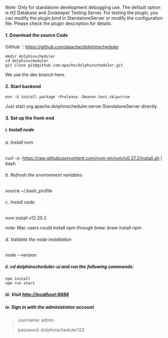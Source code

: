 Note: Only for standalone development debugging use. The default option is H2 Database and Zookeeper Testing Server.
For testing the plugin, you can modify the plugin.bind in StandaloneServer or modify the configuration file. Please check the plugin description for details.

#### 1. Download the source Code

GitHub ：https://github.com/apache/dolphinscheduler

```shell
mkdir dolphinscheduler
cd dolphinscheduler
git clone git@github.com:apache/dolphinscheduler.git
```

We use the dev branch here.

#### 2. Start backend

```shell
mvn -U install package -Prelease -Dmaven.test.skip=true
```

Just start org.apache.dolphinscheduler.server.StandaloneServer directly.

#### 3. Set up the front-end

##### i. Install node

######  a. Install nvm

curl -o- https://raw.githubusercontent.com/nvm-sh/nvm/v0.37.2/install.sh | bash

######  b. Refresh the environment variables

 source ~/.bash_profile

######  c. Install node

 nvm install v12.20.2

note: Mac users could install npm through brew: brew install npm

###### d. Validate the node installation

 node --version

##### ii. cd dolphinscheduler-ui and run the following commands:

```shell
npm install
npm run start
```

##### iii. Visit [http://localhost:8888](http://localhost:8888/)

##### iv. Sign in with the administrator account

>    username: admin
>
>    password: dolphinscheduler123
